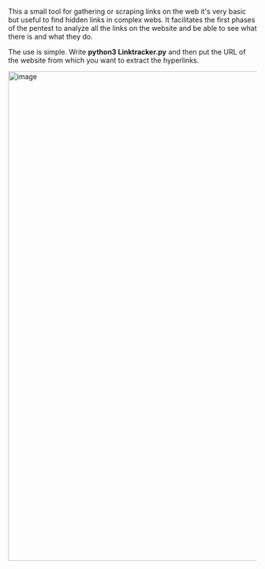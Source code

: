 This a small tool for gathering or scraping links on the web it's very basic but useful to find hidden links in complex webs. It facilitates the first phases of the pentest to analyze all the links on the website and be able to see what there is and what they do.

The use is simple. Write **python3 Linktracker.py** and then put the URL of the website from which you want to extract the hyperlinks.

<img width="991" alt="image" src="https://github.com/svaltheim/crwl/assets/30341113/a320543c-27d4-4787-a4fd-b00b0cf36efb">



